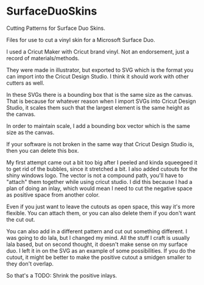 # SurfaceDuoSkins
Cutting Patterns for Surface Duo Skins.

Files for use to cut a vinyl skin for a Microsoft Surface Duo.

I used a Cricut Maker with Cricut brand vinyl.  Not an endorsement, just a record of materials/methods.

They were made in illustrator, but exported to SVG which is the format you can import into the Cricut Design Studio.  I think it should work with other cutters as well.

In these SVGs there is a bounding box that is the same size as the canvas.  That is because for whatever reason when I import SVGs into Cricut Design Studio, it scales them such that the largest element is the same height as the canvas.

In order to maintain scale, I add a bounding box vector which is the same size as the canvas.

If your software is not broken in the same way that Cricut Design Studio is, then you can delete this box.

My first attempt came out a bit too big after I peeled and kinda squeegeed it to get rid of the bubbles, since it stretched a bit.  I also added cutouts for the shiny windows logo.  The vector is not a compound path, you'll have to "attach" them together while using cricut studio.  I did this because I had a plan of doing an inlay, which would mean I need to cut the negative space as positive space from another color.

Even if you just want to leave the cutouts as open space, this way it's more flexible.  You can attach them, or you can also delete them if you don't want the cut out.

You can also add in a different pattern and cut out something different.  I was going to do lala, but I changed my mind.  All the stuff I craft is usually lala based, but on second thought, it doesn't make sense on my surface duo.  I left it in on the SVG as an example of some possibilities.  If you do the cutout, it might be better to make the positive cutout a smidgen smaller to they don't overlap.

So that's a TODO: Shrink the positive inlays.



